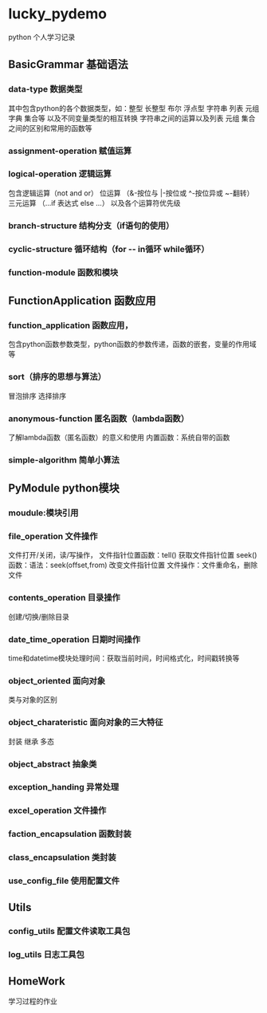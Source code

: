 # lucky_pydemo
python
个人学习记录
## BasicGrammar 基础语法
### data-type 数据类型
其中包含python的各个数据类型，如：整型 长整型 布尔 浮点型 字符串 列表 元组 字典 集合等
以及不同变量类型的相互转换
字符串之间的运算以及列表 元组 集合之间的区别和常用的函数等
### assignment-operation 赋值运算
### logical-operation 逻辑运算
包含逻辑运算（not and or）
位运算 （&-按位与 |-按位或 ^-按位异或 ~-翻转）
三元运算 （...if 表达式 else ...）
以及各个运算符优先级
### branch-structure 结构分支（if语句的使用）
### cyclic-structure 循环结构（for -- in循环  while循环）
### function-module 函数和模块
## FunctionApplication 函数应用
### function_application 函数应用，
包含python函数参数类型，python函数的参数传递，函数的嵌套，变量的作用域等
### sort（排序的思想与算法）
冒泡排序
选择排序
### anonymous-function 匿名函数（lambda函数）
了解lambda函数（匿名函数）的意义和使用
内置函数：系统自带的函数
### simple-algorithm 简单小算法
## PyModule python模块
### moudule:模块引用
### file_operation 文件操作
文件打开/关闭，读/写操作，
文件指针位置函数：tell() 获取文件指针位置
seek()函数：语法：seek(offset,from) 改变文件指针位置
文件操作：文件重命名，删除文件
### contents_operation 目录操作
创建/切换/删除目录
### date_time_operation 日期时间操作
time和datetime模块处理时间：获取当前时间，时间格式化，时间戳转换等
### object_oriented 面向对象
类与对象的区别
### object_charateristic 面向对象的三大特征
封装 继承 多态
### object_abstract 抽象类
### exception_handing 异常处理
### excel_operation 文件操作
### faction_encapsulation 函数封装
### class_encapsulation 类封装
### use_config_file 使用配置文件
## Utils 
### config_utils 配置文件读取工具包
### log_utils 日志工具包
## HomeWork
学习过程的作业
